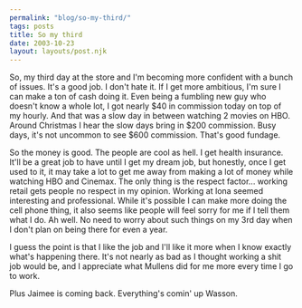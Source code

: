 ```yaml
---
permalink: "blog/so-my-third/"
tags: posts
title: So my third
date: 2003-10-23
layout: layouts/post.njk
---
```


So, my third day at the store and I'm becoming more confident with a bunch of issues. It's a good job. I don't hate it. If I get more ambitious, I'm sure I can make a ton of cash doing it. Even being a fumbling new guy who doesn't know a whole lot, I got nearly $40 in commission today on top of my hourly. And that was a slow day in between watching 2 movies on HBO. Around Christmas I hear the slow days bring in $200 commission. Busy days, it's not uncommon to see $600 commission. That's good fundage. 

So the money is good. The people are cool as hell. I get health insurance. It'll be a great job to have until I get my dream job, but honestly, once I get used to it, it may take a lot to get me away from making a lot of money while watching HBO and Cinemax. The only thing is the respect factor... working retail gets people no respect in my opinion. Working at Iona seemed interesting and professional. While it's possible I can make more doing the cell phone thing, it also seems like people will feel sorry for me if I tell them what I do. Ah well. No need to worry about such things on my 3rd day when I don't plan on being there for even a year.

I guess the point is that I like the job and I'll like it more when I know exactly what's happening there. It's not nearly as bad as I thought working a shit job would be, and I appreciate what Mullens did for me more every time I go to work. 

Plus Jaimee is coming back. Everything's comin' up Wasson.